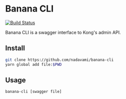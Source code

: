 # Banana CLI
[![Build Status](https://travis-ci.org/nadavami/banana-cli.svg?branch=master)](https://travis-ci.org/nadavami/banana-cli)

Banana CLI is a swagger interface to Kong's admin API.


## Install
```bash
git clone https://github.com/nadavami/banana-cli
yarn global add file:$PWD
```

## Usage
```bash
banana-cli [swagger file]
```
